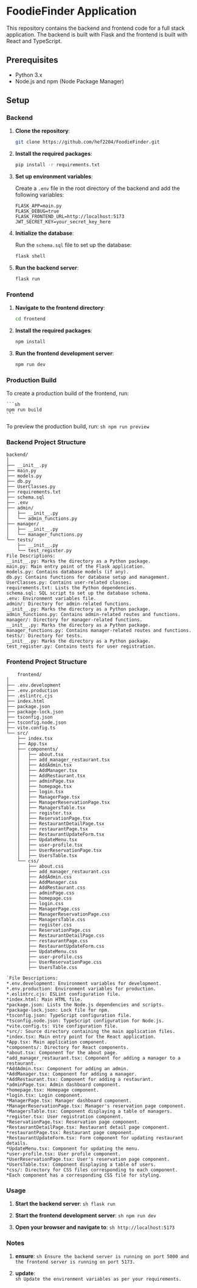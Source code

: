 # FoodieFinder Application

This repository contains the backend and frontend code for a full stack application. The backend is built with Flask and the frontend is built with React and TypeScript.

## Prerequisites

- Python 3.x
- Node.js and npm (Node Package Manager)

## Setup

### Backend

1. **Clone the repository**:

    ```sh
    git clone https://github.com/hef2204/FoodieFinder.git
    ```

2. **Install the required packages**:

    ```sh
    pip install -r requirements.txt
    ```

3. **Set up environment variables**:

    Create a `.env` file in the root directory of the backend and add the following variables:

    ```env
    FLASK_APP=main.py
    FLASK_DEBUG=true
    FLASK_FRONTEND_URL=http://localhost:5173
    JWT_SECRET_KEY=your_secret_key_here
    ```

4. **Initialize the database**:

    Run the `schema.sql` file to set up the database:

    ```sh
    flask shell
    ```

5. **Run the backend server**:

    ```sh
    flask run
    ```

### Frontend

1. **Navigate to the frontend directory**:

    ```sh
    cd frontend
    ```

2. **Install the required packages**:

    ```sh
    npm install
    ```


3. **Run the frontend development server**:

    ```sh
    npm run dev
    ```

### Production Build

To create a production build of the frontend, run:

    ```sh
    npm run build
    ```

To preview the production build, run:
    ```sh
    npm run preview
    ```

 
### Backend Project Structure

    backend/
    │
    ├── __init__.py
    ├── main.py
    ├── models.py
    ├── db.py
    ├── UserClasses.py
    ├── requirements.txt
    ├── schema.sql
    ├── .env
    ├── admin/
    │   ├── __init__.py
    │   └── admin_functions.py
    ├── manager/
    │   ├── __init__.py
    │   └── manager_functions.py
    └── tests/
        ├── __init__.py
        └── test_register.py
    File Descriptions:
    __init__.py: Marks the directory as a Python package.
    main.py: Main entry point of the Flask application.
    models.py: Contains database models (if any).
    db.py: Contains functions for database setup and management.
    UserClasses.py: Contains user-related classes.
    requirements.txt: Lists the Python dependencies.
    schema.sql: SQL script to set up the database schema.
    .env: Environment variables file.
    admin/: Directory for admin-related functions.
    __init__.py: Marks the directory as a Python package.
    admin_functions.py: Contains admin-related routes and functions.
    manager/: Directory for manager-related functions.
    __init__.py: Marks the directory as a Python package.
    manager_functions.py: Contains manager-related routes and functions.
    tests/: Directory for tests.
    __init__.py: Marks the directory as a Python package.
    test_register.py: Contains tests for user registration.


### Frontend Project Structure
        frontend/
    │
    ├── .env.development
    ├── .env.production
    ├── .eslintrc.cjs
    ├── index.html
    ├── package.json
    ├── package-lock.json
    ├── tsconfig.json
    ├── tsconfig.node.json
    ├── vite.config.ts
    └── src/
        ├── index.tsx
        ├── App.tsx
        ├── components/
        │   ├── about.tsx
        │   ├── add_manager_restaurant.tsx
        │   ├── AddAdmin.tsx
        │   ├── AddManager.tsx
        │   ├── AddRestaurant.tsx
        │   ├── adminPage.tsx
        │   ├── homepage.tsx
        │   ├── login.tsx
        │   ├── ManagerPage.tsx
        │   ├── ManagerReservationPage.tsx
        │   ├── ManagersTable.tsx
        │   ├── register.tsx
        │   ├── ReservationPage.tsx
        │   ├── RestaurantDetailPage.tsx
        │   ├── restaurantPage.tsx
        │   ├── RestaurantUpdateForm.tsx
        │   ├── UpdateMenu.tsx
        │   ├── user-profile.tsx
        │   ├── UserReservationPage.tsx
        │   ├── UsersTable.tsx
        └── css/
            ├── about.css
            ├── add_manager_restaurant.css
            ├── AddAdmin.css
            ├── AddManager.css
            ├── AddRestaurant.css
            ├── adminPage.css
            ├── homepage.css
            ├── login.css
            ├── ManagerPage.css
            ├── ManagerReservationPage.css
            ├── ManagersTable.css
            ├── register.css
            ├── ReservationPage.css
            ├── RestaurantDetailPage.css
            ├── restaurantPage.css
            ├── RestaurantUpdateForm.css
            ├── UpdateMenu.css
            ├── user-profile.css
            ├── UserReservationPage.css
            ├── UsersTable.css

    `File Descriptions:
    *.env.development: Environment variables for development.
    *.env.production: Environment variables for production.
    *.eslintrc.cjs: ESLint configuration file.
    *index.html: Main HTML file.
    *package.json: Lists the Node.js dependencies and scripts.
    *package-lock.json: Lock file for npm.
    *tsconfig.json: TypeScript configuration file.
    *tsconfig.node.json: TypeScript configuration for Node.js.
    *vite.config.ts: Vite configuration file.
    *src/: Source directory containing the main application files.
    *index.tsx: Main entry point for the React application.
    *App.tsx: Main application component.
    *components/: Directory for React components.
    *about.tsx: Component for the about page.
    *add_manager_restaurant.tsx: Component for adding a manager to a restaurant.
    *AddAdmin.tsx: Component for adding an admin.
    *AddManager.tsx: Component for adding a manager.
    *AddRestaurant.tsx: Component for adding a restaurant.
    *adminPage.tsx: Admin dashboard component.
    *homepage.tsx: Homepage component.
    *login.tsx: Login component.
    *ManagerPage.tsx: Manager dashboard component.
    *ManagerReservationPage.tsx: Manager's reservation page component.
    *ManagersTable.tsx: Component displaying a table of managers.
    *register.tsx: User registration component.
    *ReservationPage.tsx: Reservation page component.
    *RestaurantDetailPage.tsx: Restaurant detail page component.
    *restaurantPage.tsx: Restaurant page component.
    *RestaurantUpdateForm.tsx: Form component for updating restaurant details.
    *UpdateMenu.tsx: Component for updating the menu.
    *user-profile.tsx: User profile component.
    *UserReservationPage.tsx: User's reservation page component.
    *UsersTable.tsx: Component displaying a table of users.
    *css/: Directory for CSS files corresponding to each component.
    *Each component has a corresponding CSS file for styling.

### Usage

1. **Start the backend server**:
        ```sh
        flask run
        ```

2. **Start the frontend development server**:
        ```sh
        npm run dev
        ```

3. **Open your browser and navigate to**:
        ```sh
        http://localhost:5173
        ```

### Notes
1. **ensure**:
        ```sh
        Ensure the backend server is running on port 5000 and the frontend server is running on port 5173.
        ```

2. **update**:    
        ```sh
        Update the environment variables as per your requirements.
        ```
